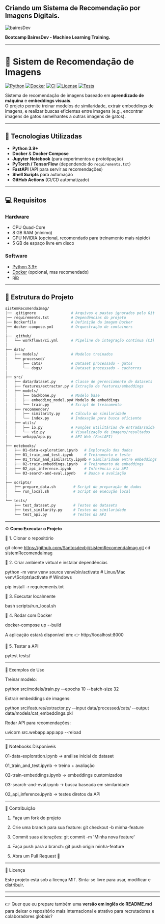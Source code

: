 ## Criando um Sistema de Recomendação por Imagens Digitais.

![bairesDev](https://github.com/user-attachments/assets/38e4f46b-98ba-48fc-86e6-793560fdf4cf)


**Bootcamp BairesDev - Machine Learning Training.**


---



# 📸 Sistem de Recomendação de Imagens 

[![Python](https://img.shields.io/badge/Python-3.9%2B-blue.svg)](https://www.python.org/)
[![Docker](https://img.shields.io/badge/Docker-Ready-blue.svg)](https://www.docker.com/)
[![CI](https://github.com/Santosdevbjj/sistemRecomendaImag/actions/workflows/ci.yml/badge.svg)](https://github.com/Santosdevbjj/sistemRecomendaImag/actions)
[![License](https://img.shields.io/badge/License-MIT-green.svg)](LICENSE)
[![Tests](https://img.shields.io/badge/tests-passing-brightgreen)]()

Sistema de recomendação de imagens baseado em **aprendizado de máquina** e **embeddings visuais**.  
O projeto permite treinar modelos de similaridade, extrair embeddings de imagens, e realizar buscas eficientes entre imagens (e.g., encontrar imagens de gatos semelhantes a outras imagens de gatos).

---

## 🚀 Tecnologias Utilizadas

- **Python 3.9+**
- **Docker** & **Docker Compose**
- **Jupyter Notebook** (para experimentos e prototipação)
- **PyTorch / TensorFlow** (dependendo do `requirements.txt`)
- **FastAPI** (API para servir as recomendações)
- **Shell Scripts** para automação
- **GitHub Actions** (CI/CD automatizado)

---

## 💻 Requisitos

### Hardware
- CPU Quad-Core  
- 8 GB RAM (mínimo)  
- GPU NVIDIA (opcional, recomendado para treinamento mais rápido)  
- 5 GB de espaço livre em disco  

### Software
- [Python 3.9+](https://www.python.org/downloads/)  
- [Docker](https://www.docker.com/) (opcional, mas recomendado)  
- [pip](https://pip.pypa.io/en/stable/)  

---

## 📂 Estrutura do Projeto

```bash
sistemRecomendaImag/
│── .gitignore                # Arquivos e pastas ignorados pelo Git
│── requirements.txt          # Dependências do projeto
│── Dockerfile                # Definição da imagem Docker
│── docker-compose.yml        # Orquestração de containers
│
├── .github/
│   └── workflows/ci.yml      # Pipeline de integração contínua (CI)
│
├── data/
│   ├── models/               # Modelos treinados
│   └── processed/
│       ├── cats/             # Dataset processado - gatos
│       └── dogs/             # Dataset processado - cachorros
│
├── src/
│   ├── data/dataset.py       # Classe de gerenciamento de datasets
│   ├── features/extractor.py # Extração de features/embeddings
│   ├── models/
│   │   ├── backbone.py       # Modelo base
│   │   ├── embedding_model.py# Modelo de embeddings
│   │   └── train.py          # Script de treinamento
│   ├── recommender/
│   │   ├── similarity.py     # Cálculo de similaridade
│   │   └── index.py          # Indexação para busca eficiente
│   ├── utils/
│   │   ├── io.py             # Funções utilitárias de entrada/saída
│   │   └── viz.py            # Visualização de imagens/resultados
│   └── webapp/app.py         # API Web (FastAPI)
│
├── notebooks/
│   ├── 01-data-exploration.ipynb   # Exploração dos dados
│   ├── 01_train_and_test.ipynb     # Treinamento e teste
│   ├── 01_train_and_similarity.ipynb # Similaridade entre embeddings
│   ├── 02-train-embeddings.ipynb   # Treinamento de embeddings
│   ├── 02_api_inference.ipynb      # Inferência via API
│   └── 03-search-and-eval.ipynb    # Busca e avaliação
│
├── scripts/
│   ├── prepare_data.sh        # Script de preparação de dados
│   └── run_local.sh           # Script de execução local
│
└── tests/
    ├── test_dataset.py        # Testes de datasets
    ├── test_similarity.py     # Testes de similaridade
    └── test_api.py            # Testes da API

```

---



⚙️ **Como Executar o Projeto**

🔹 1. Clonar o repositório

git clone https://github.com/Santosdevbjj/sistemRecomendaImag.git
cd sistemRecomendaImag

🔹 2. Criar ambiente virtual e instalar dependências

python -m venv venv
source venv/bin/activate   # Linux/Mac
venv\Scripts\activate      # Windows

pip install -r requirements.txt

🔹 3. Executar localmente

bash scripts/run_local.sh

🔹 4. Rodar com Docker

docker-compose up --build

A aplicação estará disponível em:
👉 http://localhost:8000

🔹 5. Testar a API

pytest tests/


---

🧪 Exemplos de Uso

Treinar modelo:

python src/models/train.py --epochs 10 --batch-size 32

Extrair embeddings de imagens:

python src/features/extractor.py --input data/processed/cats/ --output data/models/cat_embeddings.pkl

Rodar API para recomendações:

uvicorn src.webapp.app:app --reload



---

📖 Notebooks Disponíveis

01-data-exploration.ipynb → análise inicial do dataset

01_train_and_test.ipynb → treino + avaliação

02-train-embeddings.ipynb → embeddings customizados

03-search-and-eval.ipynb → busca baseada em similaridade

02_api_inference.ipynb → testes diretos da API



---

📌 Contribuição

1. Faça um fork do projeto


2. Crie uma branch para sua feature: git checkout -b minha-feature


3. Commit suas alterações: git commit -m 'Minha nova feature'


4. Faça push para a branch: git push origin minha-feature


5. Abra um Pull Request 🚀




---

📜 Licença

Este projeto está sob a licença MIT.
Sinta-se livre para usar, modificar e distribuir.


---

---

👉 Quer que eu prepare também uma **versão em inglês do README.md** para deixar o repositório mais internacional e atrativo para recrutadores e colaboradores globais?





